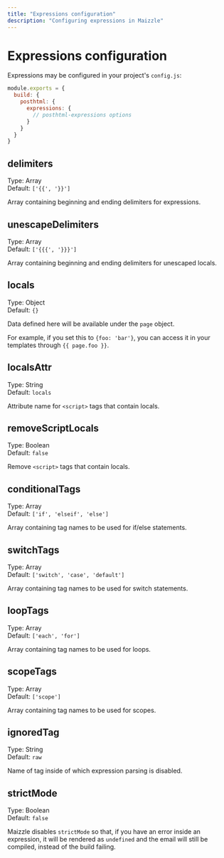```yaml
---
title: "Expressions configuration"
description: "Configuring expressions in Maizzle"
---
```


# Expressions configuration

Expressions may be configured in your project's `config.js`:

<code-sample title="config.js">

```js
module.exports = {
  build: {
    posthtml: {
      expressions: {
        // posthtml-expressions options
      }
    }
  }
}
```

</code-sample>

## delimiters

Type: Array\
Default: `['{{', '}}']`

Array containing beginning and ending delimiters for expressions.

## unescapeDelimiters

Type: Array\
Default: `['{{{', '}}}']`

Array containing beginning and ending delimiters for unescaped locals.

## locals

Type: Object\
Default: `{}`

Data defined here will be available under the `page` object.

For example, if you set this to `{foo: 'bar'}`, you can access it in your templates through `{{ page.foo }}`.

## localsAttr

Type: String\
Default: `locals`

Attribute name for `<script>` tags that contain locals.

## removeScriptLocals

Type: Boolean\
Default: `false`

Remove `<script>` tags that contain locals.

## conditionalTags

Type: Array\
Default: `['if', 'elseif', 'else']`

Array containing tag names to be used for if/else statements.

## switchTags

Type: Array\
Default: `['switch', 'case', 'default']`

Array containing tag names to be used for switch statements.

## loopTags

Type: Array\
Default: `['each', 'for']`

Array containing tag names to be used for loops.

## scopeTags

Type: Array\
Default: `['scope']`

Array containing tag names to be used for scopes.

## ignoredTag

Type: String\
Default: `raw`

Name of tag inside of which expression parsing is disabled.

## strictMode

Type: Boolean\
Default: `false`

Maizzle disables `strictMode` so that, if you have an error inside an expression, it will be rendered as `undefined` and the email will still be compiled, instead of the build failing.
